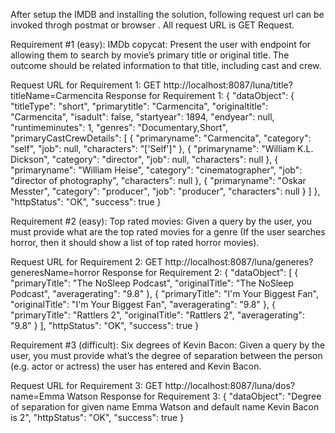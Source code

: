 After setup the IMDB and installing the solution, following request url can be invoked throgh postmat or browser . All request URL is GET Request.

Requirement #1 (easy):
IMDb copycat: Present the user with endpoint for allowing them to search by movie’s primary title or original title. 
The outcome should be related information to that title, including cast and crew.

Request URL for Requirement 1:
GET http://localhost:8087/luna/title?titleName=Carmencita
Response for Requirement 1:
{
    "dataObject": {
        "titleType": "short",
        "primarytitle": "Carmencita",
        "originaltitle": "Carmencita",
        "isadult": false,
        "startyear": 1894,
        "endyear": null,
        "runtimeminutes": 1,
        "genres": "Documentary,Short",
        "primaryCastCrewDetails": [
            {
                "primaryname": "Carmencita",
                "category": "self",
                "job": null,
                "characters": "['Self']"
            },
            {
                "primaryname": "William K.L. Dickson",
                "category": "director",
                "job": null,
                "characters": null
            },
            {
                "primaryname": "William Heise",
                "category": "cinematographer",
                "job": "director of photography",
                "characters": null
            },
            {
                "primaryname": "Oskar Messter",
                "category": "producer",
                "job": "producer",
                "characters": null
            }
        ]
    },
    "httpStatus": "OK",
    "success": true
}

Requirement #2 (easy):
Top rated movies: Given a query by the user, you must provide what are the top rated movies for a genre 
(If the user searches horror, then it should show a list of top rated horror movies).

Request URL for Requirement 2:
GET http://localhost:8087/luna/generes?generesName=horror
Response for Requirement 2:
{
    "dataObject": [
        {
            "primaryTitle": "The NoSleep Podcast",
            "originalTitle": "The NoSleep Podcast",
            "averagerating": "9.8"
        },
        {
            "primaryTitle": "I'm Your Biggest Fan",
            "originalTitle": "I'm Your Biggest Fan",
            "averagerating": "9.8"
        },
        {
            "primaryTitle": "Rattlers 2",
            "originalTitle": "Rattlers 2",
            "averagerating": "9.8"
        }
    ],
    "httpStatus": "OK",
    "success": true
}



Requirement #3 (difficult):
Six degrees of Kevin Bacon: Given a query by the user, you must provide what’s the degree of separation between the person (e.g. actor or actress) the user has entered and Kevin Bacon.

Request URL for Requirement 3:
GET http://localhost:8087/luna/dos?name=Emma Watson
Response for Requirement 3:
{
    "dataObject": "Degree of separation for given name Emma Watson and default name Kevin Bacon is 2",
    "httpStatus": "OK",
    "success": true
}
